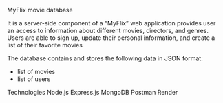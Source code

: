 MyFlix movie database

It is a server-side component of a “MyFlix” web application provides user an access to information about different movies, directors, and genres. Users are able to sign up, update their personal information, and create a list of their favorite movies

The database contains and stores the following data in JSON format:
- list of movies
- list of users

Technologies
Node.js
Express.js
MongoDB
Postman
Render
